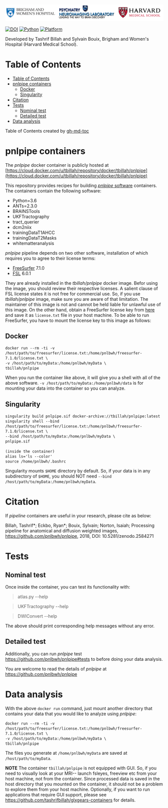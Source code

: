 ![](./pnl-bwh-hms.png)

[![DOI](https://zenodo.org/badge/doi/10.5281/zenodo.2584271.svg)](https://doi.org/10.5281/zenodo.2584271) [![Python](https://img.shields.io/badge/Python-3.6-green.svg)]() [![Platform](https://img.shields.io/badge/Platform-linux--64%20%7C%20osx--64%20%7C%20win--64-orange.svg)]()

Developed by Tashrif Billah and Sylvain Bouix, Brigham and Women's Hospital (Harvard Medical School).


Table of Contents
=================

   * [Table of Contents](#table-of-contents)
   * [pnlpipe containers](#pnlpipe-containers)
      * [Docker](#docker)
      * [Singularity](#singularity)
   * [Citation](#citation)
   * [Tests](#tests)
      * [Nominal test](#nominal-test)
      * [Detailed test](#detailed-test)
   * [Data analysis](#data-analysis)

Table of Contents created by [gh-md-toc](https://github.com/ekalinin/github-markdown-toc)


# pnlpipe containers

The *pnlpipe* docker container is publicly hosted at [https://cloud.docker.com/u/tbillah/repository/docker/tbillah/pnlpipe](https://cloud.docker.com/u/tbillah/repository/docker/tbillah/pnlpipe)


This repository provides recipes for building [*pnlpipe* software](https://github.com/pnlbwh/pnlpipe_software) containers.
The containers contain the following software:

* Python=3.6
* ANTs=2.3.0
* BRAINSTools
* UKFTractography
* tract_querier
* dcm2niix
* trainingDataT1AHCC
* trainingDataT2Masks
* whitematteranalysis

*pnlpipe* pipeline depends on two other software, installation of which requires you to agree to their license terms:

* [FreeSurfer](https://surfer.nmr.mgh.harvard.edu/fswiki/DownloadAndInstall) 7.1.0
* [FSL](https://fsl.fmrib.ox.ac.uk/fsl/fslwiki/FslInstallation) 6.0.1

They are already installed in the *tbillah/pnlpipe* docker image. Befor using the image, you should review their respective licenses. A salient clause of FSL license states it is not free for commercial use. So, if you use *tbillah/pnlpipe* image, make sure you are aware of that limitation. The maintainer of this image is not and cannot be held liable for unlawful use of this image. On the other hand, obtain a FreeSurfer license key from [here](https://surfer.nmr.mgh.harvard.edu/fswiki/License) and save it as `license.txt` file in your host machine. To be able to run FreeSurfer, you have to mount the license key to this image as follows:

## Docker

    docker run --rm -ti -v /host/path/to/freesurfer/license.txt:/home/pnlbwh/freesurfer-7.1.0/license.txt \
    -v /host/path/to/myData:/home/pnlbwh/myData \
    tbillah/pnlpipe

When you run the container like above, it will give you a shell with all of the above software. 
`-v /host/path/to/myData:/home/pnlbwh/data` is for mounting your data into the container so you can analyze.


## Singularity

    singularity build pnlpipe.sif docker-archive://tbillah/pnlpipe:latest
    singularity shell --bind /host/path/to/freesurfer/license.txt:/home/pnlbwh/freesurfer-7.1.0/license.txt \
    --bind /host/path/to/myData:/home/pnlbwh/myData \
    pnlpipe.sif
    
    (inside the container)
    alias ls='ls --color'
    source /home/pnlbwh/.bashrc

Singularity mounts `$HOME` directory by default. So, if your data is in any subdirectory of `$HOME`, you should NOT need 
`--bind /host/path/to/myData:/home/pnlbwh/myData`.


# Citation

If *pipeline* containers are useful in your research, please cite as below:

Billah, Tashrif*; Eckbo, Ryan*; Bouix, Sylvain; Norton, Isaiah; Processing pipeline for anatomical and diffusion weighted images, 
https://github.com/pnlbwh/pnlpipe, 2018, DOI: 10.5281/zenodo.2584271


# Tests

## Nominal test
Once inside the container, you can test its functionality with:

> atlas.py --help

> UKFTractography --help

> DWIConvert --help


The above should print corresponding help messages without any error.

## Detailed test
Additionally, you can run *pnlpipe* test https://github.com/pnlbwh/pnlpipe#tests to before doing your data analysis.


You are welcome to read the details of *pnlpipe* at https://github.com/pnlbwh/pnlpipe


# Data analysis

With the above `docker run` command, just mount another directory that contains your data that you would like to analyze using *pnlpipe*:

    docker run --rm -ti -v /host/path/to/freesurfer/license.txt:/home/pnlbwh/freesurfer-7.1.0/license.txt \
    -v /host/path/to/myData:/home/pnlbwh/myData \
    tbillah/pnlpipe

The files you generate at `/home/pnlbwh/myData` are saved at `/host/path/to/myData`.


**NOTE** The container `tbillah/pnlpipe` is not equipped with GUI. So, if you need to visually look at your MRI-- 
launch fsleyes, freeview etc from your host machine, not from the container. Since processed data is saved in 
the host directory that you mounted on the container, it should not be a problem to explore them from your host 
machine. Optionally, if you want to run applications that require GUI support, 
please see https://github.com/tashrifbillah/glxgears-containers for details.


